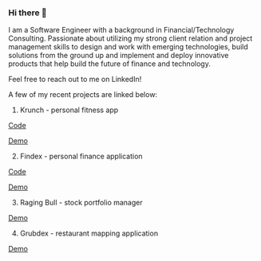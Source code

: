 ### Hi there 👋

I am a Software Engineer with a background in Financial/Technology Consulting. Passionate about utilizing my strong client relation and project management skills to design and work with emerging technologies, build solutions from the ground up and implement and deploy innovative products that help build the future of finance and technology. 

Feel free to reach out to me on LinkedIn! 


A few of my recent projects are linked below:

1. Krunch - personal fitness app

  <a href="https://github.com/adnapp/krunch-frontend">Code</a>

  <a href="https://www.youtube.com/watch?v=WJhYYFeTEc4&feature=youtu.be">Demo</a>

2. Findex - personal finance application

  <a href="https://github.com/adnapp/findex-frontend">Code</a>

  <a href="https://youtu.be/DlVj1qxiG9w">Demo</a>

3. Raging Bull - stock portfolio manager

<a href="https://www.youtube.com/watch?v=Eqg9UWCaefo&feature=youtu.be">Demo</a>

4. Grubdex - restaurant mapping application

<a href="https://www.youtube.com/watch?v=70VudOWKA5w&feature=youtu.be">Demo</a>


<!--
**adnapp/adnapp** is a ✨ _special_ ✨ repository because its `README.md` (this file) appears on your GitHub profile.

Here are some ideas to get you started:

- 🔭 I’m currently working on ...
- 🌱 I’m currently learning ...
- 👯 I’m looking to collaborate on ...
- 🤔 I’m looking for help with ...
- 💬 Ask me about ...
- 📫 How to reach me: ...
- 😄 Pronouns: ...
- ⚡ Fun fact: ...
-->
